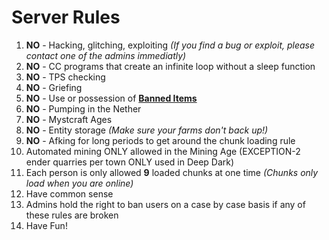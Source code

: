 <h1> Server Rules </h1>

<ol>

  <li> <b>NO</b> - Hacking, glitching, exploiting <i>(If you find a bug or exploit, please contact one of the admins immediatly)</i> </li>

  <li> <b>NO</b> - CC programs that create an infinite loop without a sleep function </li>

  <li> <b>NO</b> - TPS checking </li>

  <li> <b>NO</b> - Griefing </li>

  <li> <b>NO</b> - Use or possession of <b><a href="http://goo.gl/HGucv0">Banned Items</a></b> </li>

  <li> <b>NO</b> - Pumping in the Nether </li>

  <li> <b>NO</b> - Mystcraft Ages </li>

  <li> <b>NO</b> - Entity storage <i>(Make sure your farms don't back up!)</i> </li>

  <li> <b>NO</b> - Afking for long periods to get around the chunk loading rule </li>
  
  <li> Automated mining ONLY allowed in the Mining Age (EXCEPTION-2 ender quarries per town ONLY used in Deep Dark)</li>
  
  <li> Each person is only allowed <b>9</b> loaded chunks at one time <i>(Chunks only load when you are online)</i></li>

  <li> Have common sense </li>

  <li> Admins hold the right to ban users on a case by case basis if any of these rules are broken </li>

  <li> Have Fun! </li>

</ol>
